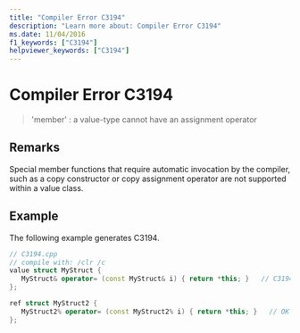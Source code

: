 ```yaml
---
title: "Compiler Error C3194"
description: "Learn more about: Compiler Error C3194"
ms.date: 11/04/2016
f1_keywords: ["C3194"]
helpviewer_keywords: ["C3194"]
---
```

# Compiler Error C3194

> 'member' : a value-type cannot have an assignment operator

## Remarks

Special member functions that require automatic invocation by the compiler, such as a copy constructor or copy assignment operator are not supported within a value class.

## Example

The following example generates C3194.

```cpp
// C3194.cpp
// compile with: /clr /c
value struct MyStruct {
   MyStruct& operator= (const MyStruct& i) { return *this; }   // C3194
};

ref struct MyStruct2 {
   MyStruct2% operator= (const MyStruct2% i) { return *this; }   // OK
};
```
